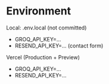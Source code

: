 # Environment
Local: .env.local (not committed)
- GROQ_API_KEY=...
- RESEND_API_KEY=... (contact form)

Vercel (Production + Preview)
- GROQ_API_KEY=...
- RESEND_API_KEY=...
